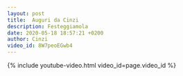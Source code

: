 ```yaml
---
layout: post
title:  Auguri da Cinzi
description: Festeggiamola
date: 2020-05-18 18:57:21 +0200
author: Cinzi
video_id: 8W7peoEGwb4
---
```


{% include youtube-video.html video_id=page.video_id %}
